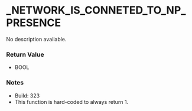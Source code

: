 # _NETWORK_IS_CONNETED_TO_NP_PRESENCE

No description available.

### Return Value
* BOOL

### Notes
* Build: 323
* This function is hard-coded to always return 1.

